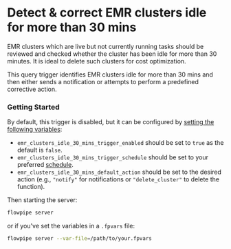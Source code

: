 # Detect & correct EMR clusters idle for more than 30 mins

EMR clusters which are live but not currently running tasks should be reviewed and checked whether the cluster has been idle for more than 30 minutes. It is ideal to delete such clusters for cost optimization.

This query trigger identifies EMR clusters idle for more than 30 mins and then either sends a notification or attempts to perform a predefined corrective action.

### Getting Started

By default, this trigger is disabled, but it can be configured by [setting the following variables](https://flowpipe.io/docs/build/mod-variables#passing-input-variables):
- `emr_clusters_idle_30_mins_trigger_enabled` should be set to `true` as the default is `false`.
- `emr_clusters_idle_30_mins_trigger_schedule` should be set to your preferred [schedule](https://flowpipe.io/docs/flowpipe-hcl/trigger/schedule#more-examples).
- `emr_clusters_idle_30_mins_default_action` should be set to the desired action (e.g., `"notify"` for notifications or `"delete_cluster"` to delete the function).

Then starting the server:
```sh
flowpipe server
```

or if you've set the variables in a `.fpvars` file:
```sh
flowpipe server --var-file=/path/to/your.fpvars
```